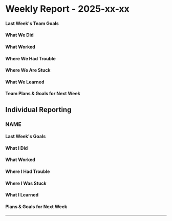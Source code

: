 # Weekly Report - 2025-xx-xx

#### Last Week's Team Goals

#### What We Did

#### What Worked

#### Where We Had Trouble

#### Where We Are Stuck

#### What We Learned

#### Team Plans & Goals for Next Week

## Individual Reporting

<!-- Copy this and add your own report -->

### NAME

#### Last Week's Goals

#### What I Did

#### What Worked

#### Where I Had Trouble

#### Where I Was Stuck

#### What I Learned

#### Plans & Goals for Next Week

---

<!--------------------------------------->
